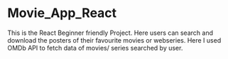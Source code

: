 # Movie_App_React
This is the React Beginner friendly Project. Here users can search and download the posters  of their favourite movies or webseries. Here  I used OMDb API to fetch data  of  movies/ series searched by user.
